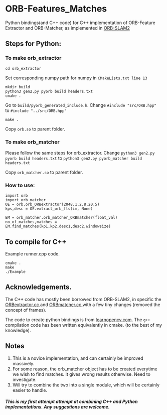 # ORB-Features_Matches
Python bindings(and C++ code) for C++ implementation of ORB-Feature Extractor and ORB-Matcher, as implemented in <a href="https://github.com/raulmur/ORB_SLAM2"> ORB-SLAM2 </a>

## Steps for Python:

### To make orb_extractor
```
cd orb_extractor
```
Set corresponding numpy path for numpy in ```CMakeLists.txt line 13```
```
mkdir build
python3 gen2.py pyorb build headers.txt
cmake .
```
Go to ```build/pyorb_generated_include.h```. Change ```#include "src/ORB.hpp" ``` to ```#include "../src/ORB.hpp" ```

```make .```

Copy ```orb.so``` to parent folder.

### To make orb_matcher

Please follow the same steps for orb_extractor.
Change ```python3 gen2.py pyorb build headers.txt``` to ```python3 gen2.py pyorb_matcher build headers.txt```

Copy ```orb_matcher.so``` to parent folder.

### How to use:

```
import orb
import orb_matcher
OE = orb.orb_ORBextractor(2048,1.2,8,20,5)
kps,desc = OE.extract_orb_fts(im, None)

EM = orb_matcher.orb_matcher_ORBmatcher(float_val)
no_of_matches,matches = EM.find_matches(kp1,kp2,desc1,desc2,windowsize)
```

## To compile for C++
Example runner.cpp code.
```
cmake .
make
./Example
```

## Acknowledgements.

The C++ code has mostly been borrowed from ORB-SLAM2, in specific the <a href="https://github.com/raulmur/ORB_SLAM2/blob/master/src/ORBextractor.cc"> ORBextractor.cc </a> and <a href="https://github.com/raulmur/ORB_SLAM2/blob/master/src/ORBmatcher.cc.cc"> ORBmatcher.cc </a> with a few tiny changes (removed the concept of frames).

The code to create python bindings is from <a href = "https://www.learnopencv.com/how-to-convert-your-opencv-c-code-into-a-python-module/"> learnopencv.com</a>. The ```g++``` compilation code has been written equivalently in cmake. (to the best of my knowledge).

## Notes

1. This is a novice implementation, and can certainly be improved massively.
2. For some reason, the orb_matcher object has to be created everytime we wish to find matches. It gives wrong results otherwise. Need to investigate.
3. Will try to combine the two into a single module, which will be certainly easier to handle.

##### This is my first attempt attempt at combining C++ and Python implementations. Any suggestions are welcome.
